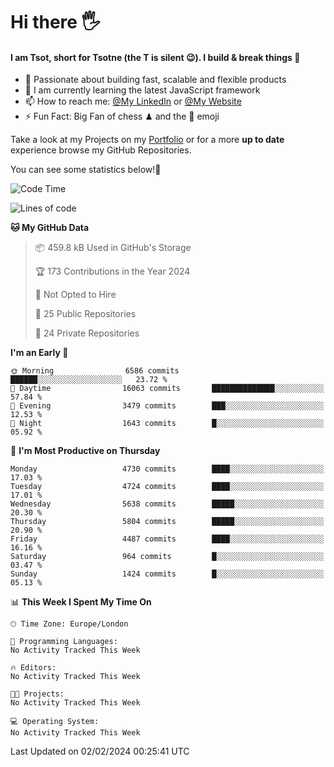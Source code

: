 # Hi there :raised_hand_with_fingers_splayed:
#### I am Tsot, short for Tsotne (the T is silent :wink:). I build & break things :space_invader:
- :telescope: Passionate about building fast, scalable and flexible products
- :seedling: I am currently learning the latest JavaScript framework 
- :mailbox: How to reach me: [@My LinkedIn](https://www.linkedin.com/in/tsotne-gvadzabia/) or [@My Website](https://tsotne.co.uk/contact)
- :zap: Fun Fact: Big Fan of chess ♟ and the 👾 emoji

Take a look at my Projects on my [Portfolio](https://tsotne.co.uk/) or for a more **up to date** experience browse my GitHub Repositories.

You can see some statistics below!:space_invader:
<!--START_SECTION:waka-->
![Code Time](http://img.shields.io/badge/Code%20Time-761%20hrs%202%20mins-blue)

![Lines of code](https://img.shields.io/badge/From%20Hello%20World%20I%27ve%20Written-10.1%20million%20lines%20of%20code-blue)

**🐱 My GitHub Data** 

> 📦 459.8 kB Used in GitHub's Storage 
 > 
> 🏆 173 Contributions in the Year 2024
 > 
> 🚫 Not Opted to Hire
 > 
> 📜 25 Public Repositories 
 > 
> 🔑 24 Private Repositories 
 > 
**I'm an Early 🐤** 

```text
🌞 Morning                6586 commits        ██████░░░░░░░░░░░░░░░░░░░   23.72 % 
🌆 Daytime                16063 commits       ██████████████░░░░░░░░░░░   57.84 % 
🌃 Evening                3479 commits        ███░░░░░░░░░░░░░░░░░░░░░░   12.53 % 
🌙 Night                  1643 commits        █░░░░░░░░░░░░░░░░░░░░░░░░   05.92 % 
```
📅 **I'm Most Productive on Thursday** 

```text
Monday                   4730 commits        ████░░░░░░░░░░░░░░░░░░░░░   17.03 % 
Tuesday                  4724 commits        ████░░░░░░░░░░░░░░░░░░░░░   17.01 % 
Wednesday                5638 commits        █████░░░░░░░░░░░░░░░░░░░░   20.30 % 
Thursday                 5804 commits        █████░░░░░░░░░░░░░░░░░░░░   20.90 % 
Friday                   4487 commits        ████░░░░░░░░░░░░░░░░░░░░░   16.16 % 
Saturday                 964 commits         █░░░░░░░░░░░░░░░░░░░░░░░░   03.47 % 
Sunday                   1424 commits        █░░░░░░░░░░░░░░░░░░░░░░░░   05.13 % 
```


📊 **This Week I Spent My Time On** 

```text
🕑︎ Time Zone: Europe/London

💬 Programming Languages: 
No Activity Tracked This Week

🔥 Editors: 
No Activity Tracked This Week

🐱‍💻 Projects: 
No Activity Tracked This Week

💻 Operating System: 
No Activity Tracked This Week
```


 Last Updated on 02/02/2024 00:25:41 UTC
<!--END_SECTION:waka-->
